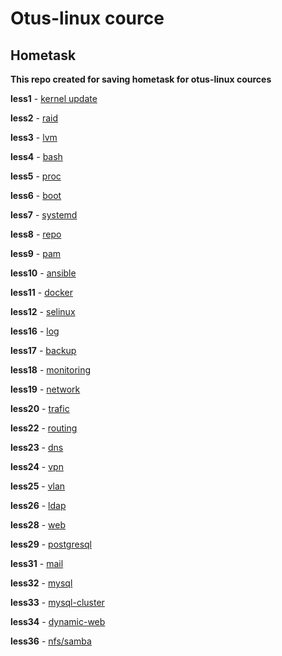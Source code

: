# Otus-linux cource
## Hometask

__This repo created for saving hometask for otus-linux cources__

__less1__ - [kernel update](https://github.com/kakunindima/otus_linux/tree/master/less1)

__less2__ - [raid](https://github.com/kakunindima/otus_linux/tree/master/less2)

__less3__ - [lvm](https://github.com/kakunindima/otus_linux/tree/master/less3)

__less4__ - [bash](https://github.com/kakunindima/otus_linux/tree/master/less4)

__less5__ - [proc](https://github.com/kakunindima/otus_linux/tree/master/less5)

__less6__ - [boot](https://github.com/kakunindima/otus_linux/tree/master/less6)

__less7__ - [systemd](https://github.com/kakunindima/otus_linux/tree/master/less7)

__less8__ - [repo](https://github.com/kakunindima/otus_linux/tree/master/less8)

__less9__ - [pam](https://github.com/kakunindima/otus_linux/tree/master/less9)

__less10__ - [ansible](https://github.com/kakunindima/otus_linux/tree/master/less10)

__less11__ - [docker](https://github.com/kakunindima/otus_linux/tree/master/less11)

__less12__ - [selinux](https://github.com/kakunindima/otus_linux/tree/master/less12)

__less16__ - [log](https://github.com/kakunindima/otus_linux/tree/master/less16)

__less17__ - [backup](https://github.com/kakunindima/otus_linux/tree/master/less17)

__less18__ - [monitoring](https://github.com/kakunindima/otus_linux/tree/master/less18)

__less19__ - [network](https://github.com/kakunindima/otus_linux/tree/master/less19)

__less20__ - [trafic](https://github.com/kakunindima/otus_linux/tree/master/less20)

__less22__ - [routing](https://github.com/kakunindima/otus_linux/tree/master/less22)

__less23__ - [dns](https://github.com/kakunindima/otus_linux/tree/master/less23)

__less24__ - [vpn](https://github.com/kakunindima/otus_linux/tree/master/less24)

__less25__ - [vlan](https://github.com/kakunindima/otus_linux/tree/master/less25)

__less26__ - [ldap](https://github.com/kakunindima/otus_linux/tree/master/less26)

__less28__ - [web](https://github.com/kakunindima/otus_linux/tree/master/less28)

__less29__ - [postgresql](https://github.com/kakunindima/otus_linux/tree/master/less29)

__less31__ - [mail](https://github.com/kakunindima/otus_linux/tree/master/less31)

__less32__ - [mysql](https://github.com/kakunindima/otus_linux/tree/master/less32)

__less33__ - [mysql-cluster](https://github.com/kakunindima/otus_linux/tree/master/less33)

__less34__ - [dynamic-web](https://github.com/kakunindima/otus_linux/tree/master/less34)

__less36__ - [nfs/samba](https://github.com/kakunindima/otus_linux/tree/master/less36)
